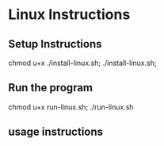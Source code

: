 # Linux Instructions

## Setup Instructions
chmod u+x ./install-linux.sh;
./install-linux.sh;

## Run the program
chmod u+x run-linux.sh;
./run-linux.sh

## usage instructions

